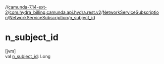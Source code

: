 //[camunda-7.14-ext-2](../../../../index.md)/[com.hydra_billing.camunda.api.hydra.rest.v2](../../index.md)/[NetworkServiceSubscription](../index.md)/[NetworkServiceSubscription](index.md)/[n_subject_id](n_subject_id.md)

# n_subject_id

[jvm]\
val [n_subject_id](n_subject_id.md): Long

